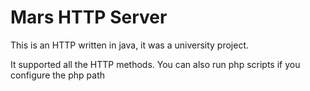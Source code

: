 Mars HTTP Server
=================

This is an HTTP written in java, it was a university project.

It supported all the HTTP methods. You can also run php scripts if you configure the php path
